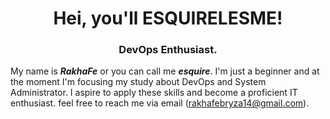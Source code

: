 <h1 align="center">Hei, you'll ESQUIRELESME!</h1>
<h3 align="center">DevOps Enthusiast.</h3>

My name is ***RakhaFe*** or you can call me ***esquire***. I'm just a beginner and at the moment I'm focusing my study about DevOps and System Administrator. I aspire to apply these skills and become a proficient IT enthusiast.
feel free to reach me via email (rakhafebryza14@gmail.com).

<!---
RakhaFe21/RakhaFe21 is a ✨ special ✨ repository because its `README.md` (this file) appears on your GitHub profile.
You can click the Preview link to take a look at your changes.
--->
